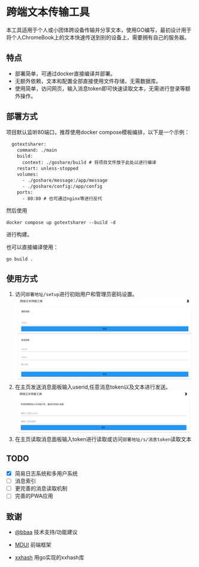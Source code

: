 # 跨端文本传输工具
本工具适用于个人或小团体跨设备传输并分享文本，使用GO编写，最初设计用于将个人ChromeBook上的文本快速传送到别的设备上，需要拥有自己的服务器。
## 特点
* 部署简单，可通过docker直接编译并部署。
* 无额外依赖，文本和配置全部直接使用文件存储，无需数据库。
* 使用简单，访问网页，输入消息token即可快速读取文本，无需进行登录等额外操作。

## 部署方式
项目默认监听80端口，推荐使用docker compose模板编排，以下是一个示例：
```
  gotextsharer:
    command: ./main
    build:
      context: ./goshare/build # 将项目文件放于此处以进行编译
    restart: unless-stopped
    volumes:
      - ./goshare/message:/app/message
      - ./goshare/config:/app/config
    ports:
      - 80:80 # 也可通过nginx等进行反代
```
然后使用
```
docker compose up gotextsharer --build -d
```
进行构建。

也可以直接编译使用：
```
go build .
```
## 使用方式
1. 访问```部署地址/setup```进行初始用户和管理员密码设置。
![安装界面](imgs/install.png)
2. 在主页发送消息面板输入userid,任意消息token以及文本进行发送。
![主界面](imgs/main.png)
3. 在主页读取消息面板输入token进行读取或访问```部署地址/s/消息token```读取文本

## TODO
- [x] 简易日志系统和多用户系统
- [ ] 消息索引
- [ ] 更完善的消息读取机制
- [ ] 完善的PWA应用
## 致谢
- [@bbaa](https://github.com/bbaa-bbaa) 技术支持/功能建议

- [MDUI](https://github.com/zdhxiong/mdui) 前端框架
- [xxhash](https://github.com/cespare/xxhash/) 用go实现的xxhash库
